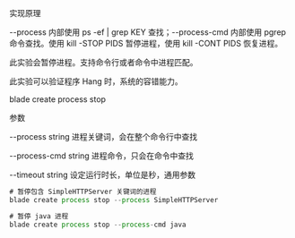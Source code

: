 实现原理

--process 内部使用 ps -ef | grep KEY 查找；--process-cmd 内部使用 pgrep 命令查找。使用 kill -STOP PIDS 暂停进程，使用 kill -CONT PIDS 恢复进程。



此实验会暂停进程。支持命令行或者命令中进程匹配。

此实验可以验证程序 Hang 时，系统的容错能力。



blade create process stop



参数

--process string       进程关键词，会在整个命令行中查找

--process-cmd string   进程命令，只会在命令中查找

--timeout string   设定运行时长，单位是秒，通用参数



```javascript
# 暂停包含 SimpleHTTPServer 关键词的进程
blade create process stop --process SimpleHTTPServer

# 暂停 java 进程
blade create process stop --process-cmd java
```

